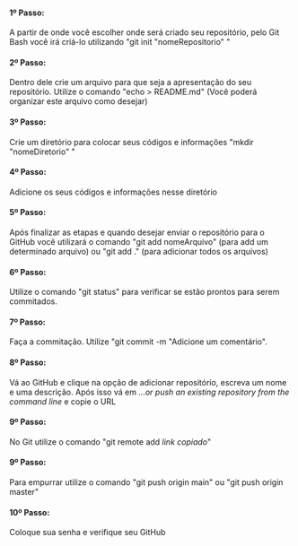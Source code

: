 ####  1º Passo:

A partir de onde você escolher onde será criado seu repositório, pelo Git Bash você irá criá-lo  utilizando "git init "nomeRepositorio" "



####  2º Passo:

Dentro dele crie um arquivo para que seja a apresentação do seu repositório. Utilize o comando "echo > README.md" (Você poderá organizar este arquivo como desejar)



####  3º Passo:

Crie um diretório para colocar seus códigos e informações "mkdir "nomeDiretorio" "



####  4º Passo:

Adicione os seus códigos e informações nesse diretório



####  5º Passo:

Após finalizar as etapas e quando desejar enviar o repositório para o GitHub você utilizará o comando "git add nomeArquivo" (para add um determinado arquivo) ou "git add ." (para adicionar todos os arquivos)



####  6º Passo:

Utilize o comando "git status" para verificar se estão prontos para serem commitados.



####  7º Passo:

Faça a commitação. Utilize "git commit -m "Adicione um comentário".



#### 8º Passo: 

Vá ao GitHub e clique na opção de adicionar repositório, escreva um nome e uma descrição. Após isso vá em _…or push an existing repository from the command line_  e copie o URL



####  9º Passo:

No Git utilize o comando "git remote add _link copiado_"



####  9º Passo:

Para empurrar utilize o comando "git push origin main" ou "git push origin master"



####  10º Passo:

Coloque sua senha e verifique seu GitHub
